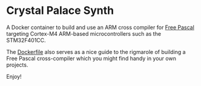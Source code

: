 # Crystal Palace Synth

A Docker container to build and use an ARM cross compiler for
[Free Pascal](https://www.freepascal.org/)
targeting Cortex-M4 ARM-based microcontrollers such as the STM32F401CC.

The [Dockerfile](compiler/Dockerfile) also serves as a nice guide to
the rigmarole of building a Free Pascal cross-compiler which you might find
handy in your own projects.

Enjoy!
